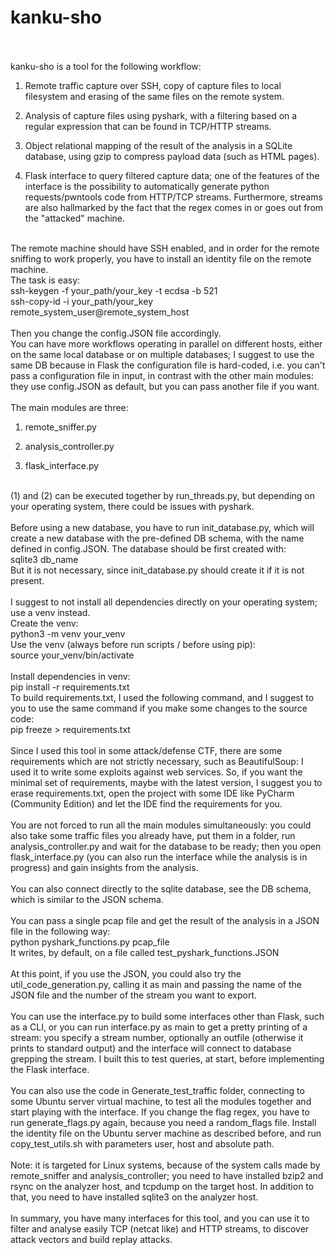 # kanku-sho 
<br /> <br />
kanku-sho is a tool for the following workflow:
<br />
1) Remote traffic capture over SSH, copy of capture files to local filesystem and erasing of the same files on the remote system.

2) Analysis of capture files using pyshark, with a filtering based on a regular expression that can be found in TCP/HTTP streams.

3) Object relational mapping of the result of the analysis in a SQLite database, using gzip to compress payload data (such as HTML pages).

4) Flask interface to query filtered capture data; one of the features of the interface is the possibility to automatically generate python requests/pwntools code from HTTP/TCP streams. Furthermore, streams are also hallmarked by the fact that the regex comes in or goes out from the "attacked" machine.
<br />
The remote machine should have SSH enabled, and in order for the remote sniffing to work properly, you have to install an identity file on the remote machine.
<br />
The task is easy:
<br />
ssh-keygen -f your_path/your_key -t ecdsa -b 521
<br />
ssh-copy-id -i your_path/your_key remote_system_user@remote_system_host
<br /> <br />
Then you change the config.JSON file accordingly.<br />
You can have more workflows operating in parallel on different hosts, either on the same local database or on multiple databases; I suggest to use the same DB because in Flask the configuration file is hard-coded, i.e. you can't pass a configuration file in input, in contrast with the other main modules: they use config.JSON as default, but you can pass another file if you want.
<br /> <br />
The main modules are three:

1) remote_sniffer.py

2) analysis_controller.py

3) flask_interface.py
<br />
(1) and (2) can be executed together by run_threads.py, but depending on your operating system, there could be issues with pyshark.
<br /> <br />
Before using a new database, you have to run init_database.py, which will create a new database with the pre-defined DB schema, with the name defined in config.JSON. The database should be first created with: <br />
sqlite3 db_name <br />
But it is not necessary, since init_database.py should create it if it is not present.
<br /> <br />
I suggest to not install all dependencies directly on your operating system; use a venv instead.
<br />
Create the venv: <br />
python3 -m venv your_venv
<br /> Use the venv (always before run scripts / before using pip): <br />
source your_venv/bin/activate <br />
<br /> Install dependencies in venv: <br />
pip install -r requirements.txt
<br /> To build requirements.txt, I used the following command, and I suggest to you to use the same command if you make some changes to the source code:
<br />
pip freeze > requirements.txt <br />
<br /> Since I used this tool in some attack/defense CTF, there are some requirements which are not strictly necessary, such as BeautifulSoup: I used it to write some exploits against web services. So, if you want the minimal set of requirements, maybe with the latest version, I suggest you to erase requirements.txt, open the project with some IDE like PyCharm (Community Edition) and let the IDE find the requirements for you.
<br /> <br />
You are not forced to run all the main modules simultaneously: you could also take some traffic files you already have, put them in a folder, run analysis_controller.py and wait for the database to be ready; then you open flask_interface.py (you can also run the interface while the analysis is in progress) and gain insights from the analysis.
<br /> <br />
You can also connect directly to the sqlite database, see the DB schema, which is similar to the JSON schema.
<br /> <br />
You can pass a single pcap file and get the result of the analysis in a JSON file in the following way: <br />
python pyshark_functions.py pcap_file <br />
It writes, by default, on a file called test_pyshark_functions.JSON
<br /> <br />
At this point, if you use the JSON, you could also try the util_code_generation.py, calling it as main and passing the name of the JSON file and the number of the stream you want to export.
<br /> <br />
You can use the interface.py to build some interfaces other than Flask, such as a CLI, or you can run interface.py as main to get a pretty printing of a stream: you specify a stream number, optionally an outfile (otherwise it prints to standard output) and the interface will connect to database grepping the stream. I built this to test queries, at start, before implementing the Flask interface.
<br /> <br />
You can also use the code in Generate_test_traffic folder, connecting to some Ubuntu server virtual machine, to test all the modules together and start playing with the interface. If you change the flag regex, you have to run generate_flags.py again, because you need a random_flags file. Install the identity file on the Ubuntu server machine as described before, and run copy_test_utils.sh with parameters user, host and absolute path.
<br /> <br />
Note: it is targeted for Linux systems, because of the system calls made by remote_sniffer and analysis_controller; you need to have installed bzip2 and rsync on the analyzer host, and tcpdump on the target host. In addition to that, you need to have installed sqlite3 on the analyzer host.
<br /> <br />
In summary, you have many interfaces for this tool, and you can use it to filter and analyse easily TCP (netcat like) and HTTP streams, to discover attack vectors and build replay attacks.
<br /> <br />
